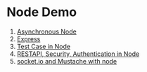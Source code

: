 # Node Demo 
  1. <a href="https://github.com/nikhilbang44/node_demo/tree/Asynchronous">Asynchronous Node</a>
  2. <a href="https://github.com/nikhilbang44/node_demo/tree/express">Express</a>
  3. <a href="https://github.com/nikhilbang44/node_demo/tree/testcase">Test Case in Node</a>
  4. <a href="https://github.com/nikhilbang44/node_demo/tree/RESTAPI_Security_Authentication">RESTAPI, Security, Authentication in Node</a>
  5. <a href="https://github.com/nikhilbang44/node_demo/tree/apps_with_socket.io">socket.io and Mustache with node</a>
